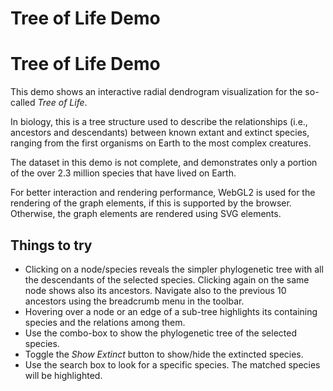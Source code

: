 <!--
 //////////////////////////////////////////////////////////////////////////////
 // @license
 // This file is part of yFiles for HTML 2.6.0.2.
 // Use is subject to license terms.
 //
 // Copyright (c) 2000-2023 by yWorks GmbH, Vor dem Kreuzberg 28,
 // 72070 Tuebingen, Germany. All rights reserved.
 //
 //////////////////////////////////////////////////////////////////////////////
-->
# Tree of Life Demo

# Tree of Life Demo

This demo shows an interactive radial dendrogram visualization for the so-called _Tree of Life_.

In biology, this is a tree structure used to describe the relationships (i.e., ancestors and descendants) between known extant and extinct species, ranging from the first organisms on Earth to the most complex creatures.

The dataset in this demo is not complete, and demonstrates only a portion of the over 2.3 million species that have lived on Earth.

For better interaction and rendering performance, WebGL2 is used for the rendering of the graph elements, if this is supported by the browser. Otherwise, the graph elements are rendered using SVG elements.

## Things to try

- Clicking on a node/species reveals the simpler phylogenetic tree with all the descendants of the selected species. Clicking again on the same node shows also its ancestors. Navigate also to the previous 10 ancestors using the breadcrumb menu in the toolbar.
- Hovering over a node or an edge of a sub-tree highlights its containing species and the relations among them.
- Use the combo-box to show the phylogenetic tree of the selected species.
- Toggle the _Show Extinct_ button to show/hide the extincted species.
- Use the search box to look for a specific species. The matched species will be highlighted.
